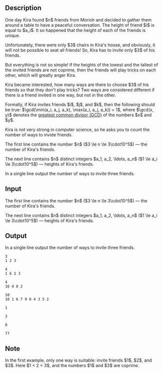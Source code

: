 ## Description

<div><p>One day Kira found $n$ friends from Morioh and decided to gather them around a table to have a peaceful conversation. The height of friend $i$ is equal to $a_i$. It so happened that the height of each of the friends <span class="tex-font-style-bf">is unique</span>.</p><p>Unfortunately, there were only $3$ chairs in Kira's house, and obviously, it will not be possible to seat all friends! So, Kira has to invite only $3$ of his friends.</p><p>But everything is not so simple! If the heights of the lowest and the tallest of the invited friends are not coprime, then the friends will play tricks on each other, which will greatly anger Kira.</p><p>Kira became interested, how many ways are there to choose $3$ of his friends so that they don't play tricks? Two ways are considered different if there is a friend invited in one way, but not in the other.</p><p>Formally, if Kira invites friends $i$, $j$, and $k$, then the following should be true: $\gcd(\min(a_i, a_j, a_k), \max(a_i, a_j, a_k)) = 1$, where $\gcd(x, y)$ denotes the <a href="https://en.wikipedia.org/wiki/Greatest_common_divisor">greatest common divisor (GCD)</a> of the numbers $x$ and $y$.</p><p>Kira is not very strong in computer science, so he asks you to count the number of ways to invide friends.</p></div><div class="input-specification"><p>The first line contains the number $n$ ($3 \le n \le 3\cdot10^5$) — the number of Kira's friends.</p><p>The next line contains $n$ <span class="tex-font-style-bf">distinct</span> integers $a_1, a_2, \ldots, a_n$ ($1 \le a_i \le 3\cdot10^5$) — heights of Kira's friends.</p></div><div class="output-specification"><p>In a single line output the number of ways to invite three friends.</p></div>

## Input

<p>The first line contains the number $n$ ($3 \le n \le 3\cdot10^5$) — the number of Kira's friends.</p><p>The next line contains $n$ <span class="tex-font-style-bf">distinct</span> integers $a_1, a_2, \ldots, a_n$ ($1 \le a_i \le 3\cdot10^5$) — heights of Kira's friends.</p>

## Output

<p>In a single line output the number of ways to invite three friends.</p>





```input1
3
1 2 3
```




```input2
4
1 6 2 3
```




```input3
4
16 4 8 2
```




```input4
10
10 1 6 7 9 8 4 3 5 2
```




```output1
1
```




```output2
3
```




```output3
0
```




```output4
77
```



## Note

<p>In the first example, only one way is suitable: invite friends $1$, $2$, and $3$. Here $1 &lt; 2 &lt; 3$, and the numbers $1$ and $3$ are coprime.</p>
